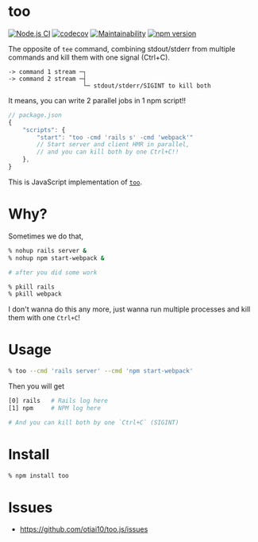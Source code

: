 # too

[![Node.js CI](https://github.com/otiai10/too.js/actions/workflows/node.js.yml/badge.svg)](https://github.com/otiai10/too.js/actions/workflows/node.js.yml)
[![codecov](https://codecov.io/gh/otiai10/too.js/branch/main/graph/badge.svg?token=CAnYtu8IQV)](https://codecov.io/gh/otiai10/too.js)
[![Maintainability](https://api.codeclimate.com/v1/badges/7d0171c59182875438bf/maintainability)](https://codeclimate.com/github/otiai10/too.js/maintainability)
[![npm version](https://badge.fury.io/js/too.svg)](https://badge.fury.io/js/too)

The opposite of `tee` command, combining stdout/stderr from multiple commands and kill them with one signal (Ctrl+C).

```
-> command 1 stream ─┐
-> command 2 stream ─┤
                     └─ stdout/stderr/SIGINT to kill both
```

It means, you can write 2 parallel jobs in 1 npm script!!

```js
// package.json
{
    "scripts": {
        "start": "too -cmd 'rails s' -cmd 'webpack'"
        // Start server and client HMR in parallel,
        // and you can kill both by one Ctrl+C!!
    },
}
```

This is JavaScript implementation of [`too`](https://github.com/otiai10/too).

# Why?

Sometimes we do that,

```sh
% nohup rails server &
% nohup npm start-webpack &

# after you did some work

% pkill rails
% pkill webpack
```

I don't wanna do this any more, just wanna run multiple processes and kill them with one `Ctrl+C`!

# Usage

```sh
% too --cmd 'rails server' --cmd 'npm start-webpack'
```

Then you will get

```sh
[0] rails   # Rails log here
[1] npm     # NPM log here

# And you can kill both by one `Ctrl+C` (SIGINT)
```


# Install

```sh
% npm install too
```

# Issues

- https://github.com/otiai10/too.js/issues
